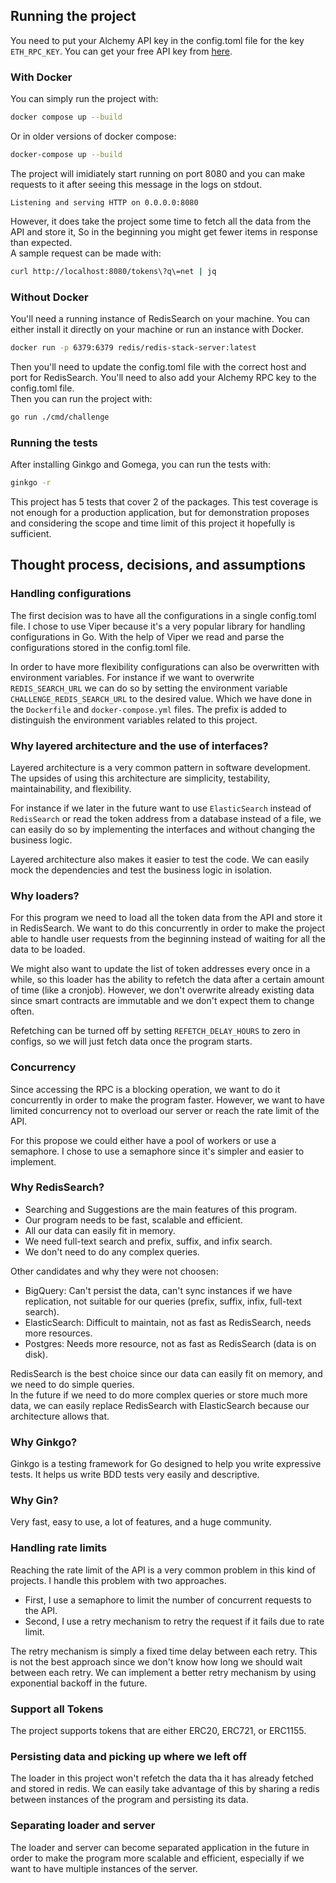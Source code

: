 
## Running the project
You need to put your Alchemy API key in the config.toml file for the key `ETH_RPC_KEY`.
You can get your free API key from [here](https://www.alchemy.com/).
### With Docker
You can simply run the project with:
```bash
docker compose up --build
```
Or in older versions of docker compose:
```bash
docker-compose up --build
```

The project will imidiately start running on port 8080 and you can make requests to it after seeing this message in the logs on stdout.
```
Listening and serving HTTP on 0.0.0.0:8080
```
However, it does take the project some time to fetch all the data from the API and store it, So in the beginning you might get fewer items in response than expected.
<br/>
A sample request can be made with:
```bash
curl http://localhost:8080/tokens\?q\=net | jq
```


### Without Docker
You'll need a running instance of RedisSearch on your machine.
You can either install it directly on your machine or run an instance with Docker.
```bash
docker run -p 6379:6379 redis/redis-stack-server:latest
```
Then you'll need to update the config.toml file with the correct host and port for RedisSearch.
You'll need to also add your Alchemy RPC key to the config.toml file.
<br />
Then you can run the project with:
```bash
go run ./cmd/challenge
```

### Running the tests
After installing Ginkgo and Gomega, you can run the tests with:
```bash
ginkgo -r
```
This project has 5 tests that cover 2 of the packages.
This test coverage is not enough for a production application,
but for demonstration proposes and considering the scope and time limit of this project it hopefully is sufficient.

## Thought process, decisions, and assumptions

### Handling configurations
The first decision was to have all the configurations in a single config.toml file.
I chose to use Viper because it's a very popular library for handling configurations in Go.
With the help of Viper we read and parse the configurations stored in the config.toml file.

In order to have more flexibility configurations can also be overwritten with environment variables.
For instance if we want to overwrite `REDIS_SEARCH_URL` we can do so by setting the environment variable `CHALLENGE_REDIS_SEARCH_URL` to the desired value.
Which we have done in the `Dockerfile` and `docker-compose.yml` files. The prefix is added to distinguish the environment variables related to this project.

### Why layered architecture and the use of interfaces?
Layered architecture is a very common pattern in software development.
The upsides of using this architecture are simplicity, testability, maintainability, and flexibility.

For instance if we later in the future want to use `ElasticSearch` instead of `RedisSearch` or read
the token address from a database instead of a file, we can easily do so by implementing the interfaces and without changing the business logic.

Layered architecture also makes it easier to test the code. We can easily mock the dependencies and test the business logic in isolation.

### Why loaders?
For this program we need to load all the token data from the API and store it in RedisSearch.
We want to do this concurrently in order to make the project able to handle user requests from the beginning instead of waiting for all the data to be loaded.

We might also want to update the list of token addresses every once in a while, so this loader has the ability to refetch
the data after a certain amount of time (like a cronjob). However, we don't overwrite already existing data since smart contracts are immutable and we don't expect them to change often.

Refetching can be turned off by setting `REFETCH_DELAY_HOURS` to zero in configs, so we will just fetch data once the program starts. 

### Concurrency
Since accessing the RPC is a blocking operation, we want to do it concurrently in order to make the program faster.
However, we want to have limited concurrency not to overload our server or reach the rate limit of the API.

For this propose we could either have a pool of workers or use a semaphore. I chose to use a semaphore since it's simpler and easier to implement.

### Why RedisSearch?
- Searching and Suggestions are the main features of this program.
- Our program needs to be fast, scalable and efficient.
- All our data can easily fit in memory.
- We need full-text search and prefix, suffix, and infix search.
- We don't need to do any complex queries.

Other candidates and why they were not choosen:
- BigQuery: Can't persist the data, can't sync instances if we have replication, not suitable for our queries (prefix, suffix, infix, full-text search).
- ElasticSearch: Difficult to maintain, not as fast as RedisSearch, needs more resources. 
- Postgres: Needs more resource, not as fast as RedisSearch (data is on disk).

RedisSearch is the best choice since our data can easily fit on memory, and we need to do simple queries.
<br/>
In the future if we need to do more complex queries or store much more data, we can easily replace RedisSearch with ElasticSearch because our architecture allows that.

### Why Ginkgo?
Ginkgo is a testing framework for Go designed to help you write expressive tests. It helps us write BDD tests very easily and descriptive.

### Why Gin?
Very fast, easy to use, a lot of features, and a huge community.

### Handling rate limits
Reaching the rate limit of the API is a very common problem in this kind of projects. I handle this problem with two approaches.

- First, I use a semaphore to limit the number of concurrent requests to the API.
- Second, I use a retry mechanism to retry the request if it fails due to rate limit.

The retry mechanism is simply a fixed time delay between each retry.
This is not the best approach since we don't know how long we should wait between each retry.
We can implement a better retry mechanism by using exponential backoff in the future.
### Support all Tokens
The project supports tokens that are either ERC20, ERC721, or ERC1155.

### Persisting data and picking up where we left off
The loader in this project won't refetch the data tha it has already fetched and stored in redis.
We can easily take advantage of this by sharing a redis between instances of the program and persisting its data.

### Separating loader and server
The loader and server can become separated application in the future in order to make the program more scalable and efficient, especially if we want to have multiple instances of the server.
